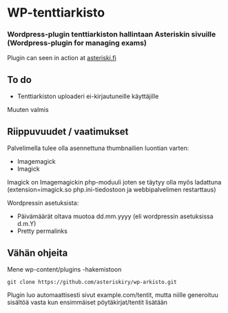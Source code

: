 # WP-tenttiarkisto
### Wordpress-plugin tenttiarkiston hallintaan Asteriskin sivuille (Wordpress-plugin for managing exams)

Plugin can seen in action at [asteriski.fi](http://asteriski.fi)

To do
-----------
* Tenttiarkiston uploaderi ei-kirjautuneille käyttäjille

Muuten valmis

Riippuvuudet / vaatimukset
-----------
Palvelimella tulee olla asennettuna thumbnailien luontian varten:
* Imagemagick
* Imagick

Imagick on Imagemagickin php-moduuli joten se täytyy olla myös ladattuna (extension=imagick.so php.ini-tiedostoon ja webbipalvelimen restarttaus)

Wordpressin asetuksista:
* Päivämäärät oltava muotoa dd.mm.yyyy (eli wordpressin asetuksissa d.m.Y)
* Pretty permalinks

Vähän ohjeita
-----------
Mene wp-content/plugins -hakemistoon
```
git clone https://github.com/asteriskiry/wp-arkisto.git
```
Plugin luo automaattisesti sivut example.com/tentit, mutta niille generoituu sisältöä vasta kun ensimmäiset pöytäkirjat/tentit lisätään
